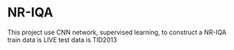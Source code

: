 # NR-IQA
  This project use  CNN network, supervised learning, to construct a NR-IQA
 train data is LIVE
 test data is TID2013
